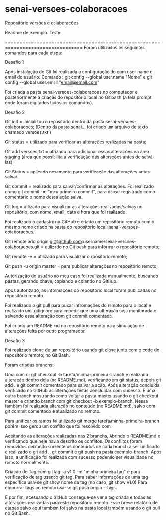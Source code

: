 # senai-versoes-colaboracoes
Repositório versões e colaborações

Readme de exemplo. Teste.

=================================================================================
Foram utilizados os seguintes comandos para cada etapa:

Desafio 1

Após instalação do Git foi realizada a configuração do com user name e email do usuário. 
Comando : git config --global user.name "Nome" e git config --global user.email "email@email.com"

Foi criada a pasta senai-versoes-colaboracoes no computador e posteriormente a criação do repositório local no Git bash (a tela prompt onde foram digitados todos os comandos).

Desafio 2

Git init = inicializou o repositório dentro da pasta senai-versoes-colaboracoes;
(Dentro da pasta senai... foi criado um arquivo de texto chamado versoes.txt.)

Git status = utilizado para verificar as alterações realizadas na pasta;

Git add versoes.txt = utilizado para adicionar essas alterações na área staging (área que possibilita a verificação das alterações antes de salvá-las);

Git Status = aplicado novamente para verificação das alterações antes salvar.

Git commit = realizado para salvar/confirmar as alterações. Foi realizado como git commit -m "meu primeiro commit", para deixar registrado como comentário o nome dessa ação salva.

Git log = utlizado para visualizar as alterações realizadas/salvas no repositório, com nome, email, data e hora que foi realizado.

Foi realizado o cadastro no GitHub e criado um repositório remoto com o mesmo nome criado na pasta do repositório local: senai-versoes-colaboracoes.

Git remote add origin git@github.com:username/senai-versoes-colaboracoes.git = utilizado no Git bash para informar o repositório remoto;

Git remote -v = utilizado para visualizar o rpositório remoto;

Git push -u origin master = para publicar alterações no repositório remoto;

Autorização do usuário no meu caso foi realizada manualmente, buscando pastas, gerando chave, copiando e colando no GitHub.

Após autorizado, as informações do repositório local foram publicadas no repositório remoto.

Foi realizado o git pull para puxar infromações do remoto para o local e realizado um .gitignore para impedir que uma alteração seja monitorada e salvando essa alteração com git commit comentado.

Foi criado um README.md no repositório remoto para simulação de alterações feita por outro programador.

Desafio 3

Foi realizado clone de um repositório usando git clone junto com o code do repositório remoto, no Git Bash.

Foram criadas branchs: 

Uma com o: git checkout -b tarefa/minha-primeira-branch e realizada alteração dentro dela (no README.md), verificando em git status, depois git add . e git commit comentado para salvar a ação. Após alteração concluída verificado no GitHub as alterações feitas concluídas com sucesso.
E uma outra branch mostrando como voltar a pasta master usando o git checkout master e criando branch com git checkout -b exemplo-branch. Nessa também foi realizada alteração no conteúdo (no README.md), salvo com git commit comentado e atualizado no remoto.

Para unificar os ramos foi utilizado git merge tarefa/minha-primeira-branch porém isso gerou um conflito que foi resolvido com:

Aceitando as alterações realizadas nas 2 branchs, Abrindo o README.md e verificando que nele havia descrito os conflitos. Os conflitos foram removidos deixando somente os conteúdos de cada branch a ser unificado e realizado o git add ., git commit e git push na pasta exemplo-branch. Após isso, a unificação foi realizada com sucesso podendo ser visualidade no remoto normalmente.

Criação de Tag com git tag -a v1.0 -m "minha primeira tag" e para verificação de tag usando git tag. Para saber informações de uma tag específica usa-se git show nome da tag (no caso, git show v1.0)
Para empurrar tags ao remoto usa-se git push origin --tags.

E por fim, acessando o GitHub consegue-se ver a tag criada e todas as alterações realizadas para este repositório remoto.
Esse breve relatório de etapas salvo aqui também foi salvo na pasta local também usando o git pull no Git Bash.
